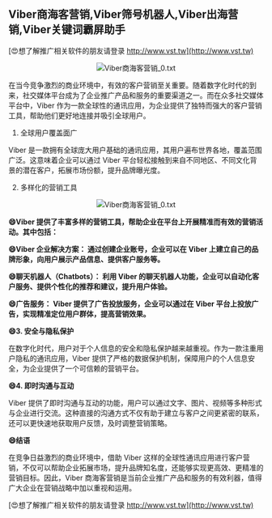 ## **Viber商海客营销,Viber筛号机器人,Viber出海营销,Viber关键词霸屏助手**

[😍想了解推广相关软件的朋友请登录 http://www.vst.tw](http://www.vst.tw)

 <center><img src="https://vst.tw/MP4/tuiguang/png/4.png" alt="Viber商海客营销_0.txt"></center>

在当今竞争激烈的商业环境中，有效的客户营销至关重要。随着数字化时代的到来，社交媒体平台成为了企业推广产品和服务的重要渠道之一。而在众多社交媒体平台中，Viber 作为一款全球性的通讯应用，为企业提供了独特而强大的客户营销工具，帮助他们更好地连接并吸引全球用户。

1. 全球用户覆盖面广

Viber 是一款拥有全球庞大用户基础的通讯应用，其用户遍布世界各地，覆盖范围广泛。这意味着企业可以通过 Viber 平台轻松接触到来自不同地区、不同文化背景的潜在客户，拓展市场份额，提升品牌曝光度。

2. 多样化的营销工具

 <center><img src="https://vst.tw/MP4/tuiguang/png/0.png" alt="Viber商海客营销_0.txt"></center>

**😄Viber 提供了丰富多样的营销工具，帮助企业在平台上开展精准而有效的营销活动。其中包括：**

**😄Viber 企业解决方案： 通过创建企业账号，企业可以在 Viber 上建立自己的品牌形象，向用户展示产品信息、提供客户服务等。**

**😄聊天机器人（Chatbots）： 利用 Viber 的聊天机器人功能，企业可以自动化客户服务、提供个性化的推荐和建议，提升用户体验。**

**😄广告服务： Viber 提供了广告投放服务，企业可以通过在 Viber 平台上投放广告，实现精准定位用户群体，提高营销效果。**

**😄3. 安全与隐私保护**

在数字化时代，用户对于个人信息的安全和隐私保护越来越重视。作为一款注重用户隐私的通讯应用，Viber 提供了严格的数据保护机制，保障用户的个人信息安全，为企业提供了一个可信赖的营销平台。

**😄4. 即时沟通与互动**

Viber 提供了即时沟通与互动的功能，用户可以通过文字、图片、视频等多种形式与企业进行交流。这种直接的沟通方式不仅有助于建立与客户之间更紧密的联系，还可以更快速地获取用户反馈，及时调整营销策略。

**😄结语**

在竞争日益激烈的商业环境中，借助 Viber 这样的全球性通讯应用进行客户营销，不仅可以帮助企业拓展市场，提升品牌知名度，还能够实现更高效、更精准的营销目标。因此，Viber 商海客营销是当前企业推广产品和服务的有效利器，值得广大企业在营销战略中加以重视和运用。

[😍想了解推广相关软件的朋友请登录 http://www.vst.tw](http://www.vst.tw)



